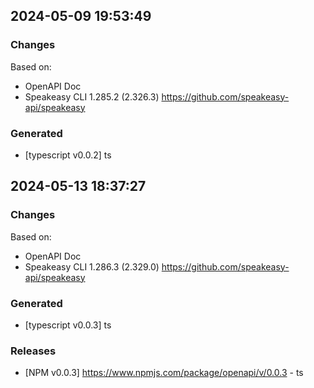 

## 2024-05-09 19:53:49
### Changes
Based on:
- OpenAPI Doc  
- Speakeasy CLI 1.285.2 (2.326.3) https://github.com/speakeasy-api/speakeasy
### Generated
- [typescript v0.0.2] ts

## 2024-05-13 18:37:27
### Changes
Based on:
- OpenAPI Doc  
- Speakeasy CLI 1.286.3 (2.329.0) https://github.com/speakeasy-api/speakeasy
### Generated
- [typescript v0.0.3] ts
### Releases
- [NPM v0.0.3] https://www.npmjs.com/package/openapi/v/0.0.3 - ts